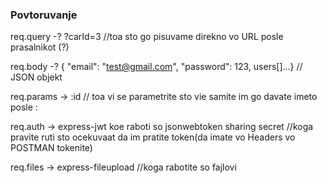 ### Povtoruvanje 

req.query -? ?carId=3  //toa sto go pisuvame direkno vo URL posle prasalnikot (?)

req.body -? { "email": "test@gmail.com", "password": 123, users[]...} // JSON objekt

req.params -> :id // toa vi se parametrite sto vie samite im go davate imeto posle :

req.auth -> express-jwt koe raboti so jsonwebtoken sharing secret //koga pravite ruti sto ocekuvaat da im pratite token(da imate vo Headers vo POSTMAN tokenite) 

req.files -> express-fileupload //koga rabotite so fajlovi